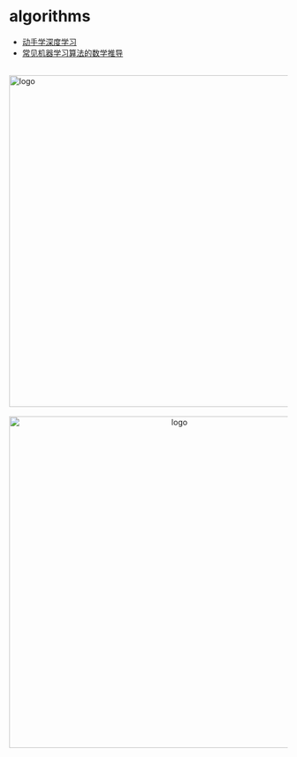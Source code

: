 # algorithms
  
-   [动手学深度学习](/algorithms/ai/d2l/)
-   [常见机器学习算法的数学推导](/algorithms/ai/ai_math/)

<br />
<img  src='/img/bjkb.PNG' width="600" alt="logo">
<br />
<br />
<div align="center">
<img  src='/img/01.jpeg' width="600" alt="logo" />
</div>
<br />
<br />
